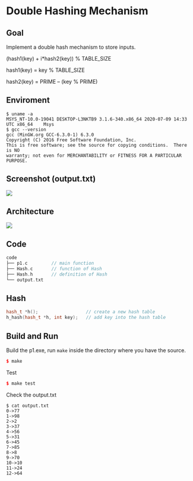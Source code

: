 # Double Hashing Mechanism

## Goal
Implement a double hash mechanism to store inputs.

(hash1(key) + i*hash2(key)) % TABLE_SIZE

hash1(key) = key % TABLE_SIZE

hash2(key) = PRIME – (key % PRIME)

## Enviroment
```
$ uname -a
MSYS_NT-10.0-19041 DESKTOP-L3NKTB9 3.1.6-340.x86_64 2020-07-09 14:33 UTC x86_64    Msys
$ gcc --version
gcc (MinGW.org GCC-6.3.0-1) 6.3.0
Copyright (C) 2016 Free Software Foundation, Inc.
This is free software; see the source for copying conditions.  There is NO
warranty; not even for MERCHANTABILITY or FITNESS FOR A PARTICULAR PURPOSE.
```

## Screenshot (output.txt)
![](https://i.imgur.com/ri8Sm0v.png)

## Architecture
![](https://i.imgur.com/sGBv12u.png)

## Code
```cpp
code
├── p1.c         // main function
├── Hash.c       // function of Hash
├── Hash.h       // definition of Hash
└── output.txt
```
## Hash
```cpp
hash_t *h();                  // create a new hash table
h_hash(hash_t *h, int key);   // add key into the hash table
```

## Build and Run
Build the p1.exe, run `make` inside the directory where you have the source.
```cpp
$ make 
```
Test
```cpp
$ make test
```
Check the output.txt
```
$ cat output.txt
0->77
1->98
2->2
3->37
4->56
5->31
6->45
7->85
8->8
9->70
10->10
11->24
12->64
```
